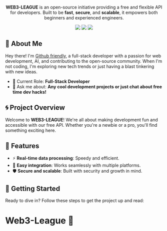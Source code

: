 <p align="center">  
  <b>WEB3-LEAGUE</b> is an open-source initiative providing a free and flexible API for developers.  
  Built to be <b>fast</b>, <b>secure</b>, and <b>scalable</b>, it empowers both beginners and experienced engineers.  
</p>  

<p align="center">  
  <a href="https://github.com/Web3-League/Web3-League/stargazers"><img src="https://img.shields.io/github/stars/Web3-League/Web3-League?style=for-the-badge&color=blue" /></a>  
  <a href="https://github.com/Web3-League/Web3-League/network/members"><img src="https://img.shields.io/github/forks/Web3-League/Web3-League?style=for-the-badge&color=purple" /></a>  
  <a href="https://github.com/Web3-League/Web3-League/blob/main/LICENSE"><img src="https://img.shields.io/github/license/Web3-League/Web3-League?style=for-the-badge&color=brightgreen" /></a>  
</p>




## 👋 About Me

Hey there! I'm [Github friendly](https://github.com/Web3-League), a full-stack developer with a passion for web development, AI, and contributing to the open-source community. When I'm not coding, I'm exploring new tech trends or just having a blast tinkering with new ideas.

- 💼 Current Role: **Full-Stack Developer**
- 💬 Ask me about: **Any cool development projects or just chat about free time dev hacks!**



## 🌀 Project Overview

Welcome to **WEB3-LEAGUE**! We're all about making development fun and accessible with our free API. Whether you're a newbie or a pro, you'll find something exciting here.

## 🌟 Features

- ⚡ **Real-time data processing**: Speedy and efficient.
- 🔧 **Easy integration**: Works seamlessly with multiple platforms.
- 🛡️ **Secure and scalable**: Built with security and growth in mind.

## 🚀 Getting Started

Ready to dive in? Follow these steps to get the project up and read:




# Web3-League 🤗
